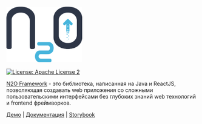 <p>
  <a href="https://n2oapp.net/demo" target="_blank">
    <img src="logo.png" alt="N2O Framework" width="200">
  </a>
</p>

[![License: Apache License 2](https://img.shields.io/hexpm/l/plug.svg?style=flat)](http://www.apache.org/licenses/LICENSE-2.0)


[N2O Framework](https://n2oapp.net/demo) - это библиотека, написанная на Java и ReactJS, позволяющая создавать web приложения со сложными пользовательскими интерфейсами без глубоких знаний web технологий и frontend фреймворков.

[Демо](https://n2oapp.net/demo) <span> | </span>    [Документация](https://n2oapp.net/docs/manual/) <span> | </span>    [Storybook](https://n2oapp.net/docs/storybook/)
